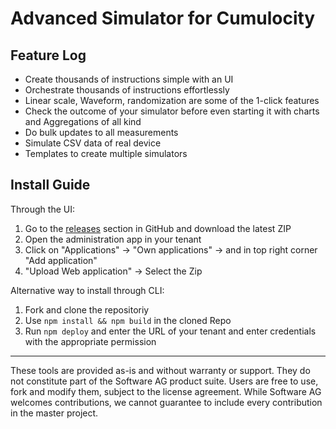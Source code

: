 # Advanced Simulator for Cumulocity

## Feature Log
- Create thousands of instructions simple with an UI
- Orchestrate thousands of instructions effortlessly
- Linear scale, Waveform, randomization are some of the 1-click features
- Check the outcome of your simulator before even starting it with charts and Aggregations of all kind
- Do bulk updates to all measurements
- Simulate CSV data of real device
- Templates to create multiple simulators

## Install Guide
Through the UI:
1. Go to the <a href="https://github.com/SoftwareAG/cumulocity-advanced-simulator/releases/">releases</a> section in GitHub and download the latest ZIP
2. Open the administration app in your tenant
3. Click on "Applications" -> "Own applications" -> and in top right corner "Add application" 
4. "Upload Web application" -> Select the Zip

Alternative way to install through CLI:
1. Fork and clone the repositoriy
2. Use ```npm install && npm build``` in the cloned Repo
3. Run ```npm deploy``` and enter the URL of your tenant and enter credentials with the appropriate permission

------------------------------

These tools are provided as-is and without warranty or support. They do not constitute part of the Software AG product suite. Users are free to use, fork and modify them, subject to the license agreement. While Software AG welcomes contributions, we cannot guarantee to include every contribution in the master project.
